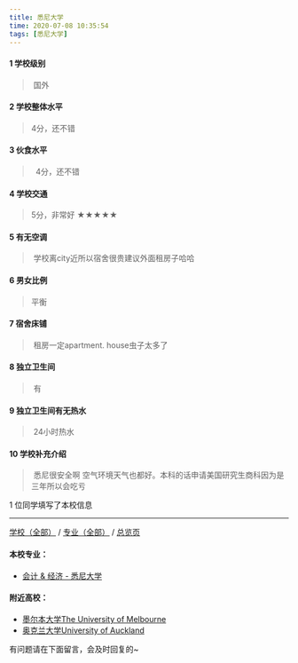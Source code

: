 ```yaml
---
title: 悉尼大学
time: 2020-07-08 10:35:54
tags: [悉尼大学]
---
```

#### 1 学校级别
> 国外

#### 2 学校整体水平
> 4分，还不错


#### 3 伙食水平
>  4分，还不错


#### 4 学校交通
>5分，非常好
★★★★★


#### 5 有无空调
> 学校离city近所以宿舍很贵建议外面租房子哈哈
  

#### 6 男女比例
> 平衡


#### 7 宿舍床铺
> 租房一定apartment. house虫子太多了


#### 8 独立卫生间
> 有


#### 9 独立卫生间有无热水
> 24小时热水


#### 10 学校补充介绍
> 悉尼很安全啊 空气环境天气也都好。本科的话申请美国研究生商科因为是三年所以会吃亏


1 位同学填写了本校信息
***
[学校（全部）](https://univgo.github.io/2020/07/09/学校汇总页) / [专业（全部）](https://univgo.github.io/2020/07/09/专业汇总页) / [总览页](https://univgo.github.io/2020/07/09/总览)

#### 本校专业：
- [会计 & 经济 - 悉尼大学](https://univgo.github.io/2020/07/08/会计%20&%20经济%20-%20悉尼大学)

#### 附近高校：
- [墨尔本大学The University of Melbourne](https://univgo.github.io/2020/07/08/墨尔本大学%20The%20University%20of%20Melbourne) 
- [奥克兰大学University of Auckland](https://univgo.github.io/2020/07/08/奥克兰大学University%20of%20Auckland) 


有问题请在下面留言，会及时回复的~
